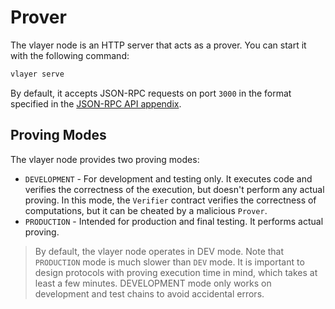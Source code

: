 # Prover

The vlayer node is an HTTP server that acts as a prover. You can start it with the following command:

```sh
vlayer serve
```

By default, it accepts JSON-RPC requests on port `3000` in the format specified in the [JSON-RPC API appendix](/appendix/api.md).

## Proving Modes

The vlayer node provides two proving modes:

- `DEVELOPMENT` - For development and testing only. It executes code and verifies the correctness of the execution, but doesn't perform any actual proving. In this mode, the `Verifier` contract verifies the correctness of computations, but it can be cheated by a malicious `Prover`.
- `PRODUCTION` - Intended for production and final testing. It performs actual proving.

> By default, the vlayer node operates in DEV mode.
> Note that `PRODUCTION` mode is much slower than `DEV` mode. It is important to design protocols with proving execution time in mind, which takes at least a few minutes.
> DEVELOPMENT mode only works on development and test chains to avoid accidental errors.
